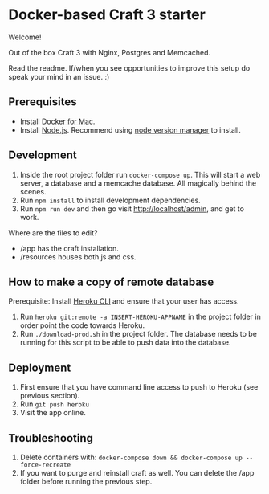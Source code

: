 # Docker-based Craft 3 starter

Welcome!

Out of the box Craft 3 with Nginx, Postgres and Memcached.

Read the readme. If/when you see opportunities to improve this setup do speak your mind in an issue. :)

## Prerequisites
 - Install [Docker for Mac](https://www.docker.com/docker-mac).
 - Install [Node.js](https://nodejs.org). Recommend using [node version manager](https://github.com/creationix/nvm/) to install.

## Development

1. Inside the root project folder run `docker-compose up`. This will start a web server, a database and a memcache database. All magically behind the scenes.
1. Run `npm install` to install development dependencies.
1. Run `npm run dev` and then go visit [http://localhost/admin](http://localhost/admin), and get to work.

Where are the files to edit?

- /app has the craft installation.
- /resources houses both js and css.

## How to make a copy of remote database

Prerequisite: Install [Heroku CLI](https://devcenter.heroku.com/articles/heroku-cli) and ensure that your user has access.

1. Run `heroku git:remote -a INSERT-HEROKU-APPNAME` in the project folder in order point the code towards Heroku.
1. Run `./download-prod.sh` in the project folder. The database needs to be running for this script to be able to push data into the database.  

## Deployment

1. First ensure that you have command line access to push to Heroku (see previous section).
1. Run `git push heroku`
1. Visit the app online.

## Troubleshooting

1. Delete containers with: `docker-compose down && docker-compose up --force-recreate`
1. If you want to purge and reinstall craft as well. You can delete the /app folder before running the previous step.
